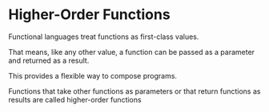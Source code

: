 # Higher-Order Functions

Functional languages treat functions as first-class values.

That means, like any other value, a function can be passed
as a parameter and returned as a result.

This provides a flexible way to compose programs.

Functions that take other functions as parameters or that
return functions as results are called higher-order functions

